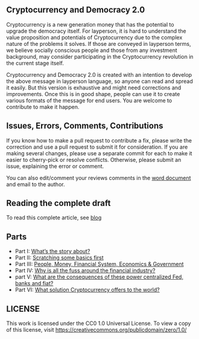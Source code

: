 ## Cryptocurrency and Democracy 2.0

Cryptocurrency is a new generation money that has the potential to upgrade the democracy itself. For layperson, it is hard to understand the value proposition and potentials of Cryptocurrency due to the complex nature of the problems it solves. If those are conveyed in layperson terms, we believe socially conscious people and those from any investment background, may consider participating in the Cryptocurrency revolution in the current stage itself.

Cryptocurrency and Democracy 2.0 is created with an intention to develop the above message in layperson language, so anyone can read and spread it easily. But this version is exhaustive and might need corrections and improvements. Once this is in good shape, people can use it to create various formats of the message for end users. You are welcome to contribute to make it happen.

## Issues, Errors, Comments, Contributions

If you know how to make a pull request to contribute a fix, please write the correction and use a pull request to submit it for consideration. If you are making several changes, please use a separate commit for each to make it easier to cherry-pick or resolve conflicts. Otherwise, please submit an issue, explaining the error or comment.

You can also edit/comment your reviews comments in the [word document](https://www.dropbox.com/s/ksmnepq529iyb8k/Cryptocurrency%20and%20Democracy%202.0%20v0.0.1.docx?dl=0)  and email to the author.

## Reading the complete draft

To read this complete article, see [blog](https://cryptoboot.io/2019/10/cryptocurrency-and-democracy-2-0/)

## Parts

 * Part I: [What’s the story about?](https://github.com/saravananmani7/crypto-democracy-2.0/blob/draft/PART%20I.adoc)
 * Part II: [Scratching some basics first](https://github.com/saravananmani7/crypto-democracy-2.0/blob/draft/PART%20II.adoc)
 * Part III: [People, Money, Financial System, Economics & Government](https://github.com/saravananmani7/crypto-democracy-2.0/blob/draft/PART%20III.adoc)
 * Part IV: [Why is all the fuss around the financial industry?](https://github.com/saravananmani7/crypto-democracy-2.0/blob/draft/PART%20IV.adoc)
 * part V: [What are the consequences of these power centralized Fed, banks and fiat?](https://github.com/saravananmani7/crypto-democracy-2.0/blob/draft/PART%20V.adoc)
 * Part VI: [What solution Cryptocurrency offers to the world?](https://github.com/saravananmani7/crypto-democracy-2.0/blob/draft/PART%20VI.adoc)

## LICENSE

This work is licensed under the CC0 1.0 Universal License. To view a copy of this license, visit https://creativecommons.org/publicdomain/zero/1.0/

